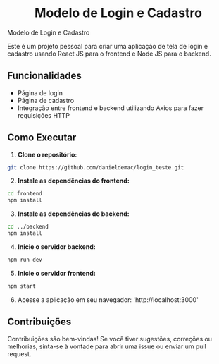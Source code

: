 <h1 align="center">Modelo de Login e Cadastro</h1> Modelo de Login e Cadastro

Este é um projeto pessoal para criar uma aplicação de tela de login e cadastro usando React JS para o frontend e Node JS para o backend.

## Funcionalidades

- Página de login
- Página de cadastro
- Integração entre frontend e backend utilizando Axios para fazer requisições HTTP

## Como Executar

1. **Clone o repositório:**

```bash
git clone https://github.com/danieldemac/login_teste.git
```
2. **Instale as dependências do frontend:**

```bash
cd frontend
npm install
```
3. **Instale as dependências do backend:**

```bash
cd ../backend
npm install
```
4. **Inicie o servidor backend:**

```bash
npm run dev
```
5. **Inicie o servidor frontend:**

```bash
npm start
```
6. Acesse a aplicação em seu navegador: 'http://localhost:3000'

## Contribuições

Contribuições são bem-vindas! Se você tiver sugestões, correções ou melhorias, sinta-se à vontade para abrir uma issue ou enviar um pull request.

